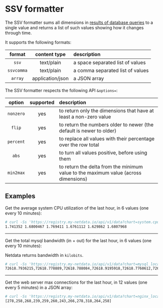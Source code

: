 <!--
title: "SSV formatter"
custom_edit_url: https://github.com/netdata/netdata/edit/master/web/api/formatters/ssv/README.md
-->

# SSV formatter

The SSV formatter sums all dimensions in [results of database queries](/web/api/queries/README.md)
to a single value and returns a list of such values showing how it changes through time.

It supports the following formats:

| format     | content type     | description                      |
|:----:|:----------:|:----------|
| `ssv`      | text/plain       | a space separated list of values |
| `ssvcomma` | text/plain       | a comma separated list of values |
| `array`    | application/json | a JSON array                     |

The SSV formatter respects the following API `&options=`:

| option    | supported | description                                                                         |
| :----:|:-------:|:----------|
| `nonzero` | yes       | to return only the dimensions that have at least a non-zero value                   |
| `flip`    | yes       | to return the numbers older to newer (the default is newer to older)                |
| `percent` | yes       | to replace all values with their percentage over the row total                      |
| `abs`     | yes       | to turn all values positive, before using them                                      |
| `min2max` | yes       | to return the delta from the minimum value to the maximum value (across dimensions) |

## Examples

Get the average system CPU utilization of the last hour, in 6 values (one every 10 minutes):

```bash
# curl -Ss 'https://registry.my-netdata.io/api/v1/data?chart=system.cpu&format=ssv&after=-3600&points=6&group=average'
1.741352 1.6800467 1.769411 1.6761112 1.629862 1.6807968
```

---

Get the total mysql bandwidth (in + out) for the last hour, in 6 values (one every 10 minutes):

Netdata returns bandwidth in `kilobits`.

```bash
# curl -Ss 'https://registry.my-netdata.io/api/v1/data?chart=mysql_local.net&format=ssvcomma&after=-3600&points=6&group=sum&options=abs'
72618.7936215,72618.778889,72618.788084,72618.9195918,72618.7760612,72618.6712421
```

---

Get the web server max connections for the last hour, in 12 values (one every 5 minutes)
in a JSON array:

```bash
# curl -Ss 'https://registry.my-netdata.io/api/v1/data?chart=nginx_local.connections&format=array&after=-3600&points=12&group=max'
[278,258,268,239,259,260,243,266,278,318,264,258]
```


